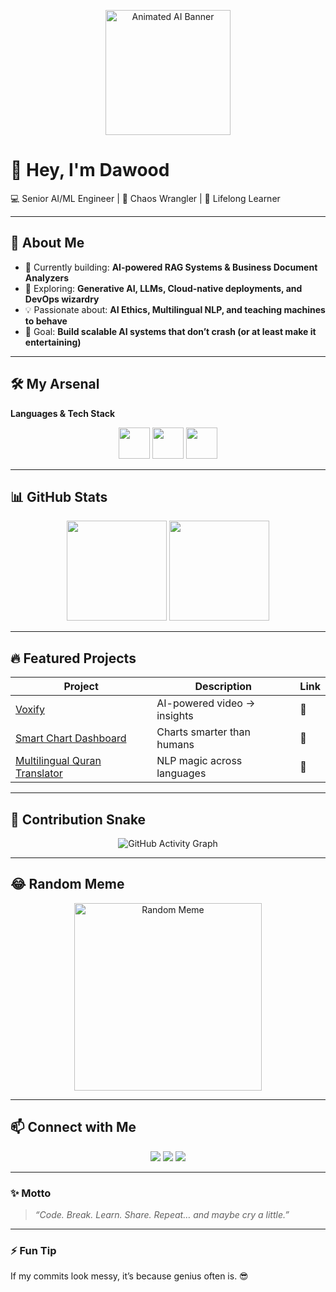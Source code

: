 <p align="center">
  <img src="https://media.giphy.com/media/v1.Y2lkPWVjZjA1ZTQ3aTcwMjZwdmNxM3pmZHp2aWpicm9nZGt4MXdxMHA4dW1zbnh5MnU3ayZlcD12MV9naWZzX3JlbGF0ZWQmY3Q9Zw/gVlgj80ZLp9yo/giphy.gif" alt="Animated AI Banner" height="200"/>
</p>

# 👋 Hey, I'm **Dawood**

💻 Senior AI/ML Engineer | 🚀 Chaos Wrangler | 🌱 Lifelong Learner  

---

## 🧠 About Me
- 🔭 Currently building: **AI-powered RAG Systems & Business Document Analyzers**  
- 🌱 Exploring: **Generative AI, LLMs, Cloud-native deployments, and DevOps wizardry**  
- 💡 Passionate about: **AI Ethics, Multilingual NLP, and teaching machines to behave**  
- 🎯 Goal: **Build scalable AI systems that don’t crash (or at least make it entertaining)**  

---

## 🛠️ My Arsenal

**Languages & Tech Stack**
<p align="center">
  <img src="https://skillicons.dev/icons?i=python,js,cpp" height="50"/>
  <img src="https://skillicons.dev/icons?i=pytorch,tensorflow,langchain,huggingface" height="50"/>
  <img src="https://skillicons.dev/icons?i=aws,docker,kubernetes" height="50"/>
</p>

---

## 📊 GitHub Stats
<p align="center">
  <img src="https://github-readme-stats.vercel.app/api?username=sheikhdawood&show_icons=true&theme=tokyonight" height="160"/>
  <img src="https://github-readme-streak-stats.herokuapp.com/?user=sheikhdawood&theme=tokyonight" height="160"/>
</p>

---

## 🔥 Featured Projects
| Project | Description | Link |
|---------|-------------|------|
| [Voxify](https://github.com/sheikhdawood/Voxify) | AI-powered video → insights | 🔗 |
| [Smart Chart Dashboard](https://github.com/sheikhdawood/ateendance_management) | Charts smarter than humans | 🔗 |
| [Multilingual Quran Translator](https://github.com/sheikhdawood/AI-based-translation) | NLP magic across languages | 🔗 |

---

## 🐍 Contribution Snake
<p align="center">
  <img src="https://github-readme-activity-graph.vercel.app/graph?username=sheikhdawood&theme=react-dark" alt="GitHub Activity Graph" />
</p>

---

## 😂 Random Meme
<p align="center">
  <img src="https://media.giphy.com/media/v1.Y2lkPWVjZjA1ZTQ3ZTEwbDExMzJ6a3R0N3hzZmVjOGNwdHhsbnUyanM4MGVwZTM2Z20yaCZlcD12MV9naWZzX3NlYXJjaCZjdD1n/6arSJwtKZBtWCRzg6d/giphy.gif" alt="Random Meme" height="300"/>
</p>

---

## 📫 Connect with Me
<p align="center">
  <a href="https://linkedin.com/in/dawood-ayoob-sheikh"><img src="https://img.shields.io/badge/LinkedIn-0077B5?style=for-the-badge&logo=linkedin&logoColor=white"/></a>
  <a href="https://twitter.com/_sheikhdawood"><img src="https://img.shields.io/badge/Twitter-1DA1F2?style=for-the-badge&logo=twitter&logoColor=white"/></a>
  <a href="https://dawoodayoobshiekh.netlify.app"><img src="https://img.shields.io/badge/Portfolio-000000?style=for-the-badge&logo=vercel&logoColor=white"/></a>
</p>

---

### ✨ Motto
> *“Code. Break. Learn. Share. Repeat… and maybe cry a little.”*

---

### ⚡ Fun Tip
If my commits look messy, it’s because genius often is. 😎
